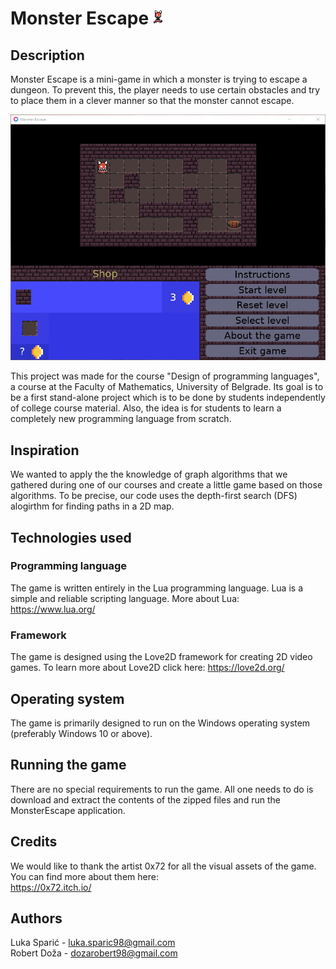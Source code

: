 # Monster Escape ![chort image](/images/chort_run_anim_f1.png "This is chort. Don't let him escape! :D")

## Description
Monster Escape is a mini-game in which a monster is trying to escape a dungeon. To prevent this, the player needs to use certain obstacles and try to place them in a clever manner so that the monster cannot escape.

![interface image](/images/interface.png "In-game look.")

This project was made for the course "Design of programming languages", a course at the Faculty of Mathematics, University of Belgrade. Its goal is to be a first stand-alone project which is to be done by students independently of college course material. Also, the idea is for students to learn a completely new programming language from scratch.

## Inspiration

We wanted to apply the the knowledge of graph algorithms that we gathered during one of our courses and create a little game based on those algorithms. To be precise, our code uses the depth-first search (DFS) alogirthm for finding paths in a 2D map.

## Technologies used
### Programming language
The game is written entirely in the Lua programming language. Lua is a simple and reliable scripting language. More about Lua: https://www.lua.org/
### Framework
The game is designed using the Love2D framework for creating 2D video games. To learn more about Love2D click here: https://love2d.org/

## Operating system
The game is primarily designed to run on the Windows operating system (preferably Windows 10 or above).

## Running the game
There are no special requirements to run the game. All one needs to do is download and extract the contents of the zipped files and run the MonsterEscape application.

## Credits
We would like to thank the artist 0x72 for all the visual assets of the game. You can find more about them here:\
https://0x72.itch.io/

## Authors

Luka Sparić - luka.sparic98@gmail.com\
Robert Doža - dozarobert98@gmail.com